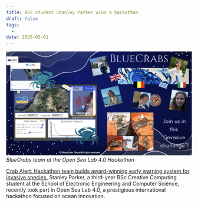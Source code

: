 ```yaml
---
title: BSc student Stanley Parker wins a hackathon
draft: false
tags:
  - 
date: 2025-05-01
---
```

![](img/bluecrabs.jpg)
*BlueCrabs team at the Open Sea Lab 4.0 Hackathon*

[Crab Alert: Hackathon team builds award-winning early warning system for invasive species.](https://www.qmul.ac.uk/eecs/news-and-events/news/items/crab-alert-hackathon-team-builds-award-winning-early-warning-system-for-invasive-species.html)
Stanley Parker, a third-year BSc Creative Computing student at the School of Electronic Engineering and Computer Science, recently took part in Open Sea Lab 4.0, a prestigious international hackathon focused on ocean innovation.
